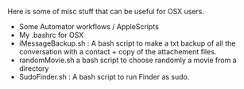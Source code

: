 Here is some of misc stuff that can be useful for OSX users. 

* Some Automator workflows / AppleScripts
* My .bashrc for OSX
* iMessageBackup.sh : A bash script to make a txt backup of all the conversation with a contact + copy of the attachement files.
* randomMovie.sh a bash script to choose randomly a movie from a directory
* SudoFinder.sh : A bash script to run Finder as sudo. 
